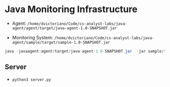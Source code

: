 # Java Monitoring Infrastructure

- Agent: `/home/dvictoriano/Code/cs-analyst-labs/java-agent/agent/target/java-agent-1.0-SNAPSHOT.jar`

- Monitoring System: `/home/dvictoriano/Code/cs-analyst-labs/java-agent/sample/target/sample-1.0-SNAPSHOT.jar`

```java
java -javaagent:agent/target/java-agent-1.0-SNAPSHOT.jar  -jar sample/target/sample-1.0-SNAPSHOT.jar
```

## Server

- `python3 server.py`
